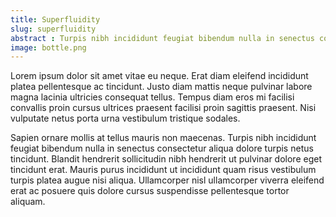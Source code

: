 ```yaml
---
title: Superfluidity
slug: superfluidity
abstract : Turpis nibh incididunt feugiat bibendum nulla in senectus consectetur aliqua dolore turpis netus tincidunt. Blandit hendrerit sollicitudin nibh hendrerit ut pulvinar dolore eget tincidunt erat. ros mi facilisi convallis proin cu
image: bottle.png
---
```


Lorem ipsum dolor sit amet vitae eu neque. Erat diam eleifend incididunt platea pellentesque ac tincidunt. Justo diam mattis neque pulvinar labore magna lacinia ultricies consequat tellus. Tempus diam eros mi facilisi convallis proin cursus ultrices praesent facilisi proin sagittis praesent. Nisi vulputate netus porta urna vestibulum tristique sodales.

Sapien ornare mollis at tellus mauris non maecenas. Turpis nibh incididunt feugiat bibendum nulla in senectus consectetur aliqua dolore turpis netus tincidunt. Blandit hendrerit sollicitudin nibh hendrerit ut pulvinar dolore eget tincidunt erat. Mauris purus incididunt ut incididunt quam risus vestibulum turpis platea augue nisi aliqua. Ullamcorper nisl ullamcorper viverra eleifend erat ac posuere quis dolore cursus suspendisse pellentesque tortor aliquam.